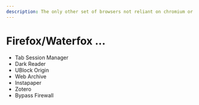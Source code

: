 ```yaml
---
description: The only other set of browsers not reliant on chromium or its variants
---
```


# Firefox/Waterfox ...

* Tab Session Manager
* Dark Reader
* UBlock Origin
* Web Archive
* Instapaper
* Zotero
* Bypass Firewall
